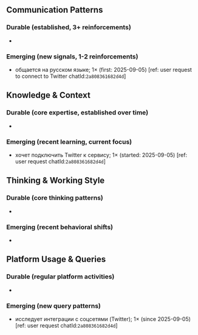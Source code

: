 ## Communication Patterns
### Durable (established, 3+ reinforcements)
- 

### Emerging (new signals, 1-2 reinforcements)
- общается на русском языке; 1× (first: 2025-09-05) [ref: user request to connect to Twitter chatId:`2a808361682d4d`]

## Knowledge & Context
### Durable (core expertise, established over time)
-

### Emerging (recent learning, current focus)
- хочет подключить Twitter к сервису; 1× (started: 2025-09-05) [ref: user request chatId:`2a808361682d4d`]

## Thinking & Working Style
### Durable (core thinking patterns)
-

### Emerging (recent behavioral shifts)
-

## Platform Usage & Queries
### Durable (regular platform activities)
-

### Emerging (new query patterns)
- исследует интеграции с соцсетями (Twitter); 1× (since 2025-09-05) [ref: user request chatId:`2a808361682d4d`]